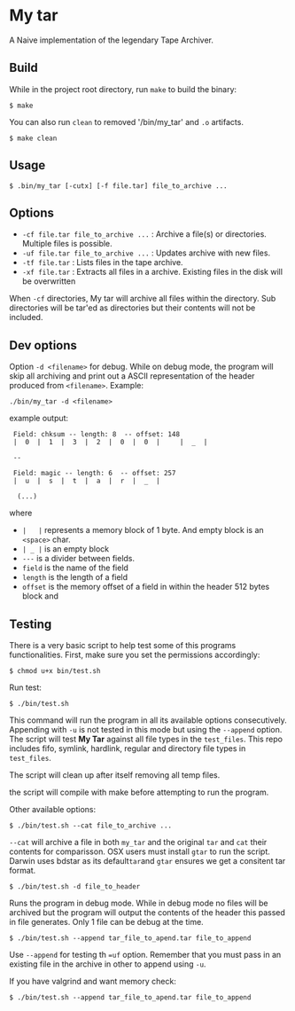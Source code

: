 # My tar
A Naive implementation of the legendary Tape Archiver. 

## Build
While in the project root directory, run `make` to build the binary:

    $ make

You can also run `clean` to removed '/bin/my_tar' and `.o` artifacts.

    $ make clean

## Usage 

    $ .bin/my_tar [-cutx] [-f file.tar] file_to_archive ...

## Options
- `-cf file.tar file_to_archive ...` : Archive a file(s) or directories.  Multiple files is possible.
- `-uf file.tar file_to_archive ...` : Updates archive with new files.
- `-tf file.tar` :  Lists files in the tape archive.
- `-xf file.tar` :  Extracts all files in a archive. Existing files in the disk will be overwritten

When `-cf` directories, My tar will archive all files within the directory. Sub directories will be tar'ed as directories but their contents will not be included.

## Dev options 
Option `-d <filename>` for debug. While on debug mode, the program will skip all archiving and print out a ASCII representation of the header produced from `<filename>`. Example: 


    ./bin/my_tar -d <filename>

example output:

     Field: chksum -- length: 8  -- offset: 148
     |  0  |  1  |  3  |  2  |  0  |  0  |     |  _  |
        
     --
        
     Field: magic -- length: 6  -- offset: 257
     |  u  |  s  |  t  |  a  |  r  |  _  |
        
      (...)

where
- `|   |` represents a memory block of 1 byte. And empty block is an `<space>` char. 
- `| _ |` is an empty block
- `---` is a divider between fields.
- `field` is the name of the field 
- `length` is the length of a field
- `offset` is the memory offset of a field in within the header 512 bytes block and

## Testing

There is a very basic script to help test some of this programs functionalities. First, make sure you set the permissions accordingly: 

    $ chmod u+x bin/test.sh

Run test:

    $ ./bin/test.sh 

This command will run the program in all its available options consecutively. Appending with `-u` is not tested in this mode but using the `--append` option. The script will test **My Tar** against all 
file types in the `test_files`. This repo includes fifo, symlink, hardlink, regular and directory file types in `test_files`. 

The script will clean up after itself removing all temp files.

the script will compile with make before attempting to run the program.

Other available options:

    $ ./bin/test.sh --cat file_to_archive ...

`--cat` will archive a file in both `my_tar` and the original `tar` and `cat` their contents for comparisson. OSX users must install `gtar` to run the script.
Darwin uses bdstar as its default`tar`and `gtar` ensures we get a consitent tar format.


    $ ./bin/test.sh -d file_to_header

Runs the program in debug mode. While in debug mode no files will be archived but the program will output the contents of the header this passed in file generates. Only 1 file can be debug at the time. 

    $ ./bin/test.sh --append tar_file_to_apend.tar file_to_append

Use `--append` for testing th `=uf` option. Remember that you must pass in an existing file in the archive in other to append using `-u`.


If you have valgrind and want memory check: 

    $ ./bin/test.sh --append tar_file_to_apend.tar file_to_append


